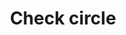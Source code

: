 ---
title: Check circle
tags: ["check", "circle", "tick", "approve", "confirm"]
icon: check-circle
svg: '<svg xmlns="http://www.w3.org/2000/svg" width="24" height="24" fill="none" viewBox="0 0 24 24" stroke-width="1.5" stroke-linecap="round" stroke-linejoin="round" stroke="currentColor"><path d="m8.667 12.333 1.505 1.721a1 1 0 0 0 1.564-.073L15.333 9"/><circle cx="12" cy="12" r="9"/></svg>'
---